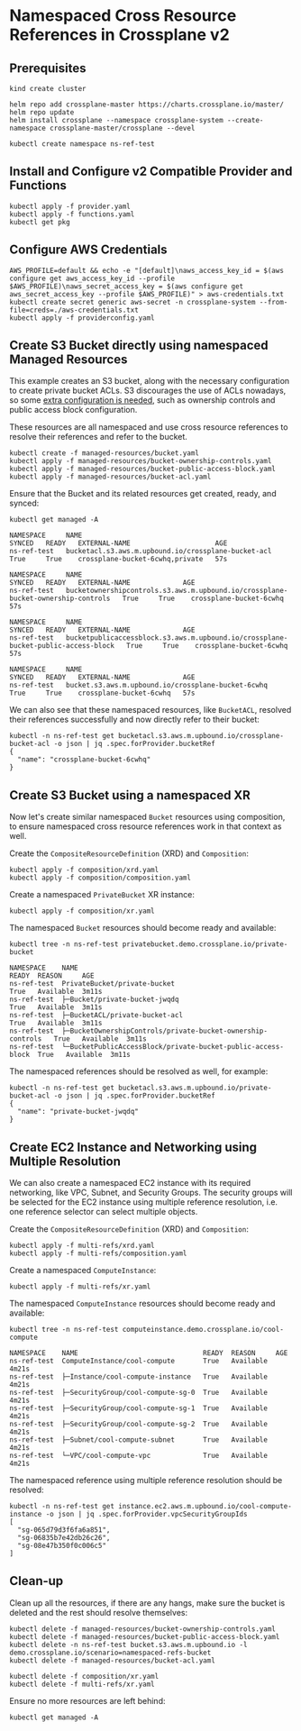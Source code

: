 # Namespaced Cross Resource References in Crossplane v2

## Prerequisites
```
kind create cluster

helm repo add crossplane-master https://charts.crossplane.io/master/
helm repo update
helm install crossplane --namespace crossplane-system --create-namespace crossplane-master/crossplane --devel

kubectl create namespace ns-ref-test
```

## Install and Configure v2 Compatible Provider and Functions
```
kubectl apply -f provider.yaml
kubectl apply -f functions.yaml
kubectl get pkg
```

## Configure AWS Credentials
```
AWS_PROFILE=default && echo -e "[default]\naws_access_key_id = $(aws configure get aws_access_key_id --profile $AWS_PROFILE)\naws_secret_access_key = $(aws configure get aws_secret_access_key --profile $AWS_PROFILE)" > aws-credentials.txt
kubectl create secret generic aws-secret -n crossplane-system --from-file=creds=./aws-credentials.txt
kubectl apply -f providerconfig.yaml
```

## Create S3 Bucket directly using namespaced Managed Resources

This example creates an S3 bucket, along with the necessary configuration to
create private bucket ACLs. S3 discourages the use of ACLs nowadays, so some
[extra configuration is
needed](https://www.learnaws.org/2023/08/26/aws-s3-bucket-does-not-allow-acls/),
such as ownership controls and public access block configuration.

These resources are all namespaced and use cross resource references to resolve
their references and refer to the bucket.
```
kubectl create -f managed-resources/bucket.yaml
kubectl apply -f managed-resources/bucket-ownership-controls.yaml
kubectl apply -f managed-resources/bucket-public-access-block.yaml
kubectl apply -f managed-resources/bucket-acl.yaml
```

Ensure that the Bucket and its related resources get created, ready, and synced:
```
kubectl get managed -A

NAMESPACE     NAME                                                  SYNCED   READY   EXTERNAL-NAME                     AGE
ns-ref-test   bucketacl.s3.aws.m.upbound.io/crossplane-bucket-acl   True     True    crossplane-bucket-6cwhq,private   57s

NAMESPACE     NAME                                                                               SYNCED   READY   EXTERNAL-NAME             AGE
ns-ref-test   bucketownershipcontrols.s3.aws.m.upbound.io/crossplane-bucket-ownership-controls   True     True    crossplane-bucket-6cwhq   57s

NAMESPACE     NAME                                                                                SYNCED   READY   EXTERNAL-NAME             AGE
ns-ref-test   bucketpublicaccessblock.s3.aws.m.upbound.io/crossplane-bucket-public-access-block   True     True    crossplane-bucket-6cwhq   57s

NAMESPACE     NAME                                                 SYNCED   READY   EXTERNAL-NAME             AGE
ns-ref-test   bucket.s3.aws.m.upbound.io/crossplane-bucket-6cwhq   True     True    crossplane-bucket-6cwhq   57s
```

We can also see that these namespaced resources, like `BucketACL`, resolved
their references successfully and now directly refer to their bucket:
```
kubectl -n ns-ref-test get bucketacl.s3.aws.m.upbound.io/crossplane-bucket-acl -o json | jq .spec.forProvider.bucketRef
{
  "name": "crossplane-bucket-6cwhq"
}
```

## Create S3 Bucket using a namespaced XR

Now let's create similar namespaced `Bucket` resources using composition, to
ensure namespaced cross resource references work in that context as well.

Create the `CompositeResourceDefinition` (XRD) and `Composition`:
```
kubectl apply -f composition/xrd.yaml
kubectl apply -f composition/composition.yaml
```

Create a namespaced `PrivateBucket` XR instance:
```
kubectl apply -f composition/xr.yaml
```

The namespaced `Bucket` resources should become ready and available:
```
kubectl tree -n ns-ref-test privatebucket.demo.crossplane.io/private-bucket

NAMESPACE    NAME                                                          READY  REASON     AGE
ns-ref-test  PrivateBucket/private-bucket                                  True   Available  3m11s
ns-ref-test  ├─Bucket/private-bucket-jwqdq                                 True   Available  3m11s
ns-ref-test  ├─BucketACL/private-bucket-acl                                True   Available  3m11s
ns-ref-test  ├─BucketOwnershipControls/private-bucket-ownership-controls   True   Available  3m11s
ns-ref-test  └─BucketPublicAccessBlock/private-bucket-public-access-block  True   Available  3m11s
```

The namespaced references should be resolved as well, for example:
```
kubectl -n ns-ref-test get bucketacl.s3.aws.m.upbound.io/private-bucket-acl -o json | jq .spec.forProvider.bucketRef
{
  "name": "private-bucket-jwqdq"
}
```

## Create EC2 Instance and Networking using Multiple Resolution

We can also create a namespaced EC2 instance with its required networking, like VPC,
Subnet, and Security Groups. The security groups will be selected for the EC2
instance using multiple reference resolution, i.e. one reference selector can
select multiple objects.

Create the `CompositeResourceDefinition` (XRD) and `Composition`:
```
kubectl apply -f multi-refs/xrd.yaml
kubectl apply -f multi-refs/composition.yaml
```

Create a namespaced `ComputeInstance`:
```
kubectl apply -f multi-refs/xr.yaml
```

The namespaced `ComputeInstance` resources should become ready and available:
```
kubectl tree -n ns-ref-test computeinstance.demo.crossplane.io/cool-compute

NAMESPACE    NAME                               READY  REASON     AGE
ns-ref-test  ComputeInstance/cool-compute       True   Available  4m21s
ns-ref-test  ├─Instance/cool-compute-instance   True   Available  4m21s
ns-ref-test  ├─SecurityGroup/cool-compute-sg-0  True   Available  4m21s
ns-ref-test  ├─SecurityGroup/cool-compute-sg-1  True   Available  4m21s
ns-ref-test  ├─SecurityGroup/cool-compute-sg-2  True   Available  4m21s
ns-ref-test  ├─Subnet/cool-compute-subnet       True   Available  4m21s
ns-ref-test  └─VPC/cool-compute-vpc             True   Available  4m21s
```

The namespaced reference using multiple reference resolution should be resolved:
```
kubectl -n ns-ref-test get instance.ec2.aws.m.upbound.io/cool-compute-instance -o json | jq .spec.forProvider.vpcSecurityGroupIds
[
  "sg-065d79d3f6fa6a851",
  "sg-06835b7e42db26c26",
  "sg-08e47b350f0c006c5"
]
```

## Clean-up

Clean up all the resources, if there are any hangs, make sure the bucket is
deleted and the rest should resolve themselves:
```
kubectl delete -f managed-resources/bucket-ownership-controls.yaml
kubectl delete -f managed-resources/bucket-public-access-block.yaml
kubectl delete -n ns-ref-test bucket.s3.aws.m.upbound.io -l demo.crossplane.io/scenario=namespaced-refs-bucket
kubectl delete -f managed-resources/bucket-acl.yaml
```

```
kubectl delete -f composition/xr.yaml
kubectl delete -f multi-refs/xr.yaml
```

Ensure no more resources are left behind:
```
kubectl get managed -A
```
